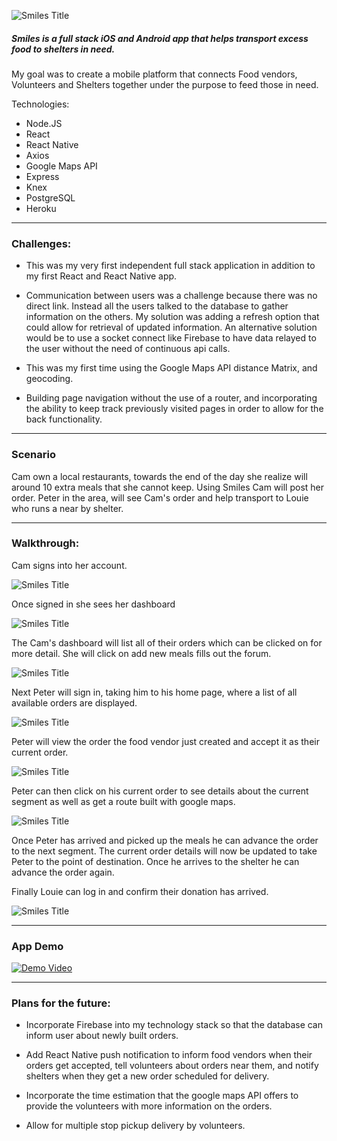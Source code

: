![Smiles Title](./readmeMedia/SmilesTitle.png)
##### **Smiles is a full stack iOS and Android app that helps transport excess food to shelters in need.**

My goal was to create a mobile platform that connects Food vendors, Volunteers and Shelters together under the purpose to feed those in need.

Technologies:
* Node.JS
* React
* React Native
* Axios
* Google Maps API
* Express
* Knex
* PostgreSQL
* Heroku

<hr>

### Challenges:

* This was my very first independent full stack application in addition to my first React and React Native app.

* Communication between users was a challenge because there was no direct link. Instead all the users talked to the database to gather information on the others. My solution was adding a refresh option that could allow for retrieval of updated information. An alternative solution would be to use a socket connect like Firebase to have data relayed to the user without the need of continuous api calls.

* This was my first time using the Google Maps API distance Matrix, and geocoding.

* Building page navigation without the use of a router, and incorporating the ability to keep track previously visited pages in order to allow for the back functionality.

<hr>

### Scenario

Cam own a local restaurants, towards the end of the day she realize will around 10 extra meals that she cannot keep. Using Smiles Cam will post her order. Peter in the area, will see Cam's order and help transport to Louie who runs a near by shelter.

<hr>

### Walkthrough:
Cam signs into her account.

![Smiles Title](./readmeMedia/signin.png)

Once signed in she sees her dashboard

![Smiles Title](./readmeMedia/vendorHome.png)

The Cam's dashboard will list all of their orders which can be clicked on for more detail. She will click on add new meals fills out the forum.

![Smiles Title](./readmeMedia/newOrder.png)

Next Peter will sign in, taking him to his home page, where a list of all available orders are displayed.

![Smiles Title](./readmeMedia/volunteerHome.png)

Peter will view the order the food vendor just created and accept it as their current order.

![Smiles Title](./readmeMedia/currentOrder.png)

Peter can then click on his current order to see details about the current segment as well as get a route built with google maps.

![Smiles Title](./readmeMedia/openMaps.png)

Once Peter has arrived and picked up the meals he can advance the order to the next segment. The current order details will now be updated to take Peter to the point of destination. Once he arrives to the shelter he can advance the order again.

Finally Louie can log in and confirm their donation has arrived.

![Smiles Title](./readmeMedia/shelter.png)

<hr>

### App Demo

[![Demo Video](http://img.youtube.com/vi/OZHWWTwwr5o/0.jpg)](http://www.youtube.com/watch?v=OZHWWTwwr5o)

<hr>

### Plans for the future:

* Incorporate Firebase into my technology stack so that the database can inform user about newly built orders.

* Add React Native push notification to inform food vendors when their orders get accepted, tell volunteers about orders near them, and notify shelters when they get a new order scheduled for delivery.

* Incorporate the time estimation that the google maps API offers to provide the volunteers with more information on the orders.

* Allow for multiple stop pickup delivery by volunteers.
